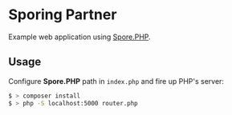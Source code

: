 # Sporing Partner

Example web application using [Spore.PHP](https://github.com/sbstjn/Spore.PHP).

## Usage

Configure **Spore.PHP** path in `index.php` and fire up PHP's server:

```bash
$ > composer install
$ > php -S localhost:5000 router.php
```